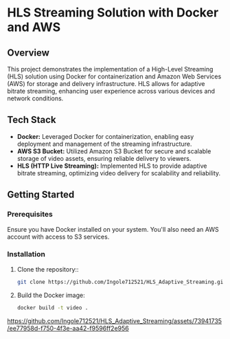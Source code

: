 # HLS Streaming Solution with Docker and AWS

## Overview

This project demonstrates the implementation of a High-Level Streaming (HLS) solution using Docker for containerization and Amazon Web Services (AWS) for storage and delivery infrastructure. HLS allows for adaptive bitrate streaming, enhancing user experience across various devices and network conditions.

## Tech Stack

- **Docker:** Leveraged Docker for containerization, enabling easy deployment and management of the streaming infrastructure.
- **AWS S3 Bucket:** Utilized Amazon S3 Bucket for secure and scalable storage of video assets, ensuring reliable delivery to viewers.
- **HLS (HTTP Live Streaming):** Implemented HLS to provide adaptive bitrate streaming, optimizing video delivery for scalability and reliability.

## Getting Started

### Prerequisites

Ensure you have Docker installed on your system. You'll also need an AWS account with access to S3 services.

### Installation

1. Clone the repository::
   ```bash
   git clone https://github.com/Ingole712521/HLS_Adaptive_Streaming.git
   ```

2. Build the Docker image:

   ```bash
   docker build -t video .
   ```

https://github.com/Ingole712521/HLS_Adaptive_Streaming/assets/73941735/ee77958d-f750-4f3e-aa42-f9596ff2e956


   




